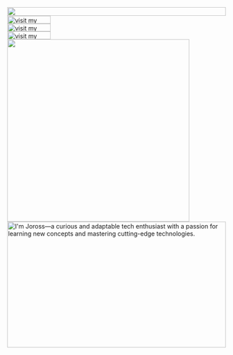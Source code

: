 <picture>
  <source media="(prefers-color-scheme: dark)" srcset=" https://sakurayung.fukurumiyuta13.workers.dev?section=top&theme=dark">
  <img src=" https://sakurayung.fukurumiyuta13.workers.dev?section=top&theme=light" width="100%" height="20" align="left">
</picture>
<a href="https://jors.codes">
  <picture>
    <source media="(prefers-color-scheme: dark)" srcset=" https://sakurayung.fukurumiyuta13.workers.dev?section=link-website&theme=dark" label="Visit">
    <img src=" https://sakurayung.fukurumiyuta13.workers.dev?section=link-website&theme=light&i=0" alt="visit my website" width="100" height="18px" align="left">
  </picture>
</a>
<img src="data:null;," width="100%" height="0" align="left" alt="">
<a href="https://twitter.com/lordeboi1">
  <picture>
    <source media="(prefers-color-scheme: dark)" srcset=" https://sakurayung.fukurumiyuta13.workers.dev?section=link-twitter&theme=dark">
    <img src=" https://sakurayung.fukurumiyuta13.workers.dev?section=link-twitter&theme=light&i=1" alt="visit my Twitter/X profile" width="100" height="18" align="left">
  </picture>
</a>
<img src="data:null;," width="100%" height="0" align="left" alt="">
<a href="https://www.instagram.com/e2kk.1975">
  <picture>
    <source media="(prefers-color-scheme: dark)" srcset=" https://sakurayung.fukurumiyuta13.workers.dev?section=link-instagram&theme=dark">
    <img src=" https://sakurayung.fukurumiyuta13.workers.dev?section=link-instagram&theme=light&i=2" alt="visit my Instagram" width="100" height="18" align="left">
  </picture>
</a>
<img src="data:null;," width="100%" height="0" align="left" alt="">
<picture>
  <source media="(prefers-color-scheme: dark)" srcset=" https://sakurayung.fukurumiyuta13.workers.dev?section=fallback&theme=dark">
  <img src=" https://sakurayung.fukurumiyuta13.workers.dev?section=fallback&theme=light" alt="" width="420" align="left">
</picture>
<picture>
  <source media="(prefers-color-scheme: dark)" srcset=" https://sakurayung.fukurumiyuta13.workers.dev?section=main&theme=dark">
  <img src=" https://sakurayung.fukurumiyuta13.workers.dev?section=main&theme=light" alt="I'm Joross—a curious and adaptable tech enthusiast with a passion for learning new concepts and mastering cutting-edge technologies." width="100%" height="290" align="left">
</picture>
